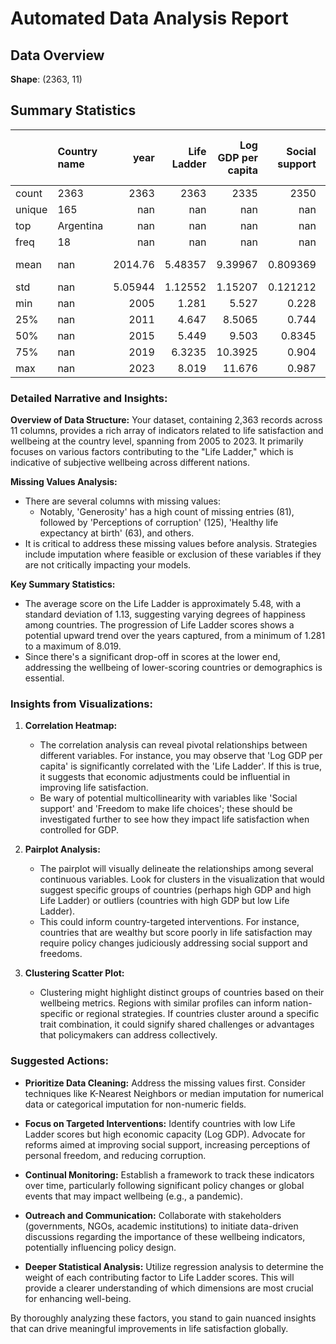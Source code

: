 # Automated Data Analysis Report

## Data Overview
**Shape**: (2363, 11)

## Summary Statistics
|        | Country name   |       year |   Life Ladder |   Log GDP per capita |   Social support |   Healthy life expectancy at birth |   Freedom to make life choices |     Generosity |   Perceptions of corruption |   Positive affect |   Negative affect |
|:-------|:---------------|-----------:|--------------:|---------------------:|-----------------:|-----------------------------------:|-------------------------------:|---------------:|----------------------------:|------------------:|------------------:|
| count  | 2363           | 2363       |    2363       |           2335       |      2350        |                         2300       |                    2327        | 2282           |                 2238        |       2339        |      2347         |
| unique | 165            |  nan       |     nan       |            nan       |       nan        |                          nan       |                     nan        |  nan           |                  nan        |        nan        |       nan         |
| top    | Argentina      |  nan       |     nan       |            nan       |       nan        |                          nan       |                     nan        |  nan           |                  nan        |        nan        |       nan         |
| freq   | 18             |  nan       |     nan       |            nan       |       nan        |                          nan       |                     nan        |  nan           |                  nan        |        nan        |       nan         |
| mean   | nan            | 2014.76    |       5.48357 |              9.39967 |         0.809369 |                           63.4018  |                       0.750282 |    9.77213e-05 |                    0.743971 |          0.651882 |         0.273151  |
| std    | nan            |    5.05944 |       1.12552 |              1.15207 |         0.121212 |                            6.84264 |                       0.139357 |    0.161388    |                    0.184865 |          0.10624  |         0.0871311 |
| min    | nan            | 2005       |       1.281   |              5.527   |         0.228    |                            6.72    |                       0.228    |   -0.34        |                    0.035    |          0.179    |         0.083     |
| 25%    | nan            | 2011       |       4.647   |              8.5065  |         0.744    |                           59.195   |                       0.661    |   -0.112       |                    0.687    |          0.572    |         0.209     |
| 50%    | nan            | 2015       |       5.449   |              9.503   |         0.8345   |                           65.1     |                       0.771    |   -0.022       |                    0.7985   |          0.663    |         0.262     |
| 75%    | nan            | 2019       |       6.3235  |             10.3925  |         0.904    |                           68.5525  |                       0.862    |    0.09375     |                    0.86775  |          0.737    |         0.326     |
| max    | nan            | 2023       |       8.019   |             11.676   |         0.987    |                           74.6     |                       0.985    |    0.7         |                    0.983    |          0.884    |         0.705     |## Narrative
### Detailed Narrative and Insights:

**Overview of Data Structure:**
Your dataset, containing 2,363 records across 11 columns, provides a rich array of indicators related to life satisfaction and wellbeing at the country level, spanning from 2005 to 2023. It primarily focuses on various factors contributing to the "Life Ladder," which is indicative of subjective wellbeing across different nations.

**Missing Values Analysis:**
- There are several columns with missing values: 
  - Notably, 'Generosity' has a high count of missing entries (81), followed by 'Perceptions of corruption' (125), 'Healthy life expectancy at birth' (63), and others. 
- It is critical to address these missing values before analysis. Strategies include imputation where feasible or exclusion of these variables if they are not critically impacting your models.

**Key Summary Statistics:**
- The average score on the Life Ladder is approximately 5.48, with a standard deviation of 1.13, suggesting varying degrees of happiness among countries. The progression of Life Ladder scores shows a potential upward trend over the years captured, from a minimum of 1.281 to a maximum of 8.019.
- Since there's a significant drop-off in scores at the lower end, addressing the wellbeing of lower-scoring countries or demographics is essential.

### Insights from Visualizations:

1. **Correlation Heatmap:**
   - The correlation analysis can reveal pivotal relationships between different variables. For instance, you may observe that 'Log GDP per capita' is significantly correlated with the 'Life Ladder'. If this is true, it suggests that economic adjustments could be influential in improving life satisfaction.
   - Be wary of potential multicollinearity with variables like 'Social support' and 'Freedom to make life choices'; these should be investigated further to see how they impact life satisfaction when controlled for GDP.

2. **Pairplot Analysis:**
   - The pairplot will visually delineate the relationships among several continuous variables. Look for clusters in the visualization that would suggest specific groups of countries (perhaps high GDP and high Life Ladder) or outliers (countries with high GDP but low Life Ladder).
   - This could inform country-targeted interventions. For instance, countries that are wealthy but score poorly in life satisfaction may require policy changes judiciously addressing social support and freedoms.

3. **Clustering Scatter Plot:**
   - Clustering might highlight distinct groups of countries based on their wellbeing metrics. Regions with similar profiles can inform nation-specific or regional strategies. If countries cluster around a specific trait combination, it could signify shared challenges or advantages that policymakers can address collectively.

### Suggested Actions:

- **Prioritize Data Cleaning:**
  Address the missing values first. Consider techniques like K-Nearest Neighbors or median imputation for numerical data or categorical imputation for non-numeric fields. 

- **Focus on Targeted Interventions:**
  Identify countries with low Life Ladder scores but high economic capacity (Log GDP). Advocate for reforms aimed at improving social support, increasing perceptions of personal freedom, and reducing corruption.

- **Continual Monitoring:**
  Establish a framework to track these indicators over time, particularly following significant policy changes or global events that may impact wellbeing (e.g., a pandemic).

- **Outreach and Communication:**
  Collaborate with stakeholders (governments, NGOs, academic institutions) to initiate data-driven discussions regarding the importance of these wellbeing indicators, potentially influencing policy design.

- **Deeper Statistical Analysis:**
  Utilize regression analysis to determine the weight of each contributing factor to Life Ladder scores. This will provide a clearer understanding of which dimensions are most crucial for enhancing well-being.

By thoroughly analyzing these factors, you stand to gain nuanced insights that can drive meaningful improvements in life satisfaction globally.